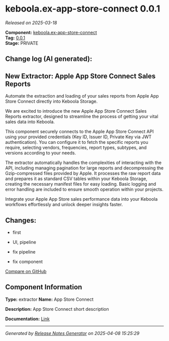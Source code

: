 #  keboola.ex-app-store-connect 0.0.1

_Released on 2025-03-18_

**Component:** [keboola.ex-app-store-connect](https://github.com/keboola/component-app-store-connect)  
**Tag:** [0.0.1](https://github.com/keboola/component-app-store-connect/releases/tag/0.0.1)  
**Stage:** PRIVATE


## Change log (AI generated):
## New Extractor: Apple App Store Connect Sales Reports
Automate the extraction and loading of your sales reports from Apple App Store Connect directly into Keboola Storage.

We are excited to introduce the new Apple App Store Connect Sales Reports extractor, designed to streamline the process of getting your vital sales data into Keboola.

This component securely connects to the Apple App Store Connect API using your provided credentials (Key ID, Issuer ID, Private Key via JWT authentication). You can configure it to fetch the specific reports you require, selecting vendors, frequencies, report types, subtypes, and versions according to your needs.

The extractor automatically handles the complexities of interacting with the API, including managing pagination for large reports and decompressing the Gzip-compressed files provided by Apple. It processes the raw report data and prepares it as standard CSV tables within your Keboola Storage, creating the necessary manifest files for easy loading. Basic logging and error handling are included to ensure smooth operation within your projects.

Integrate your Apple App Store sales performance data into your Keboola workflows effortlessly and unlock deeper insights faster.



## Changes:



- first 




- UI, pipeline 




- fix pipeline 




- fix component 



[Compare on GitHub](https://github.com/keboola/component-app-store-connect/compare/initial...0.0.1)



## Component Information
**Type:** extractor
**Name:** App Store Connect

**Description:** App Store Connect short description


**Documentation:** [Link](https://github.com/keboola/component-app-store-connect/blob/master/README.md)



---
_Generated by [Release Notes Generator](https://github.com/keboola/release-notes-generator)
on 2025-04-08 15:25:29_